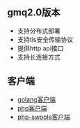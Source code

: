 ## gmq2.0版本
- 支持分布式部署
- 支持tls安全传输协议
- 提供http api接口
- 支持长连接方式

## 客户端
- [golang客户端](https://github.com/wuzhc/gmq-client-go)
- [php客户端](https://github.com/wuzhc/gmq-client-php)
- [php-swoole客户端](https://github.com/wuzhc/gmq-client-swoole)
